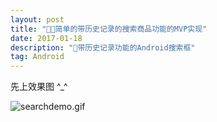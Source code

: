 ```yaml
---
layout: post
title: "简单的带历史记录的搜索商品功能的MVP实现"
date: 2017-01-18
description: "带历史记录功能的Android搜索框"
tag: Android
---   
```


先上效果图 ^_^

  ![searchdemo.gif](http://upload-images.jianshu.io/upload_images/1859111-be6ba876e6df7526.gif?imageMogr2/auto-orient/strip)
